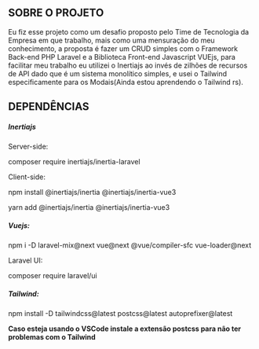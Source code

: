 
## SOBRE O PROJETO
Eu fiz esse projeto como um desafio proposto pelo Time de Tecnologia da Empresa em que trabalho, mais como uma mensuração do meu conhecimento, a proposta é fazer um CRUD simples com o Framework Back-end PHP Laravel e a Biblioteca Front-end Javascript VUEjs, para facilitar meu trabalho eu utilizei o Inertiajs ao invés de zilhões de recursos de API dado que é um sistema monolítico simples, e usei o Tailwind especificamente para os Modais(Ainda estou aprendendo o Tailwind rs).

## DEPENDÊNCIAS
##### Inertiajs
Server-side:

composer require inertiajs/inertia-laravel

Client-side:

npm install @inertiajs/inertia @inertiajs/inertia-vue3

yarn add @inertiajs/inertia @inertiajs/inertia-vue3

##### Vuejs:
npm i -D laravel-mix@next vue@next @vue/compiler-sfc vue-loader@next

Laravel UI:

composer require laravel/ui

##### Tailwind:
npm install -D tailwindcss@latest postcss@latest autoprefixer@latest

**Caso esteja usando o VSCode instale a extensão postcss para não ter problemas com o Tailwind**
